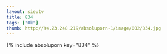 ```yaml
--- 
layout: sieutv
title: 834
tags: ["0k"]
thumb: http://94.23.248.219/absoluporn-1/image/002/834.jpg
---
```

{% include absoluporn key="834" %} 
